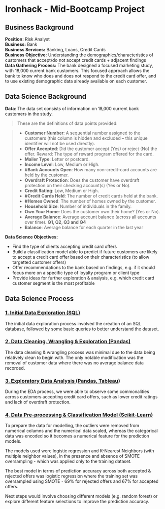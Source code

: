 # Ironhack - Mid-Bootcamp Project

## Business Background

**Position:** Risk Analyst  
**Business:** Bank  
**Business Services:** Banking, Loans, Credit Cards  
**Business Objective:** Understanding the demographics/characteristics of customers that accept/do not accept credit cards + adjacent findings  
**Data Gathering Process:** The bank designed a focused marketing study, with 18,000 current bank customers. This focused approach allows the bank to know who does and does not respond to the credit card offer, and to use existing demographic data already available on each customer.  

## Data Science Background

**Data**: The data set consists of information on 18,000 current bank customers in the study. 

> These are the definitions of data points provided:

> - **Customer Number**: A sequential number assigned to the customers (this column is hidden and excluded – this unique identifier will not be used directly).
> - **Offer Accepted**: Did the customer accept (Yes) or reject (No) the offer. Reward: The type of reward program offered for the card.
> - **Mailer Type**: Letter or postcard.
> - **Income Level**: Low, Medium or High.
> - **#Bank Accounts Open**: How many non-credit-card accounts are held by the customer.
> - **Overdraft Protection**: Does the customer have overdraft protection on their checking account(s) (Yes or No).
> - **Credit Rating**: Low, Medium or High.
> - **#Credit Cards Held**: The number of credit cards held at the bank.
> - **#Homes Owned**: The number of homes owned by the customer.
> - **Household Size**: Number of individuals in the family.
> - **Own Your Home**: Does the customer own their home? (Yes or No).
> - **Average Balance**: Average account balance (across all accounts over time). **Q1, Q2, Q3 and Q4**
> - **Balance**: Average balance for each quarter in the last year

**Data Science Objectives:** 
- Find the type of clients accepting credit card offers
- Build a classification model able to predict if future customers are likely to accept a credit card offer based on their characteristics (to allow targetted customer offers)
- Offer recommendations to the bank based on findings, e.g. if it should focus more on a specific type of loyalty program or client type
- Provide ideas for further exploration & analysis, e.g. which credit card customer segment is the most profitable

## Data Science Process

### [1. Initial Data Exploration (SQL)](https://github.com/sabinagio/data_mid_bootcamp_project_classification/blob/master/deliverables/1.initial-data-exploration-sql.ipynb)
The initial data exploration process involved the creation of an SQL database, followed by some basic queries to better understand the dataset.

### [2. Data Cleaning, Wrangling & Exploration (Pandas)](https://github.com/sabinagio/data_mid_bootcamp_project_classification/blob/master/deliverables/2%2C3.data-cleaning-wrangling-and-EDA.ipynb)
The data cleaning & wrangling process was minimal due to the data being relatively clean to begin with. The only notable modification was the removal of customer data where there was no average balance data recorded. 

### [3. Exploratory Data Analysis (Pandas, Tableau)](https://public.tableau.com/app/profile/sabina.firtala/viz/Credit-Card-Interest-Analysis/EDA)
During the EDA process, we were able to observe some commonalities across customers accepting credit card offers, such as lower credit ratings and lack of overdraft protection.

### [4. Data Pre-processing & Classification Model (Scikit-Learn)](https://github.com/sabinagio/data_mid_bootcamp_project_classification/blob/master/deliverables/4.data-preprocessing-and-classification-models.ipynb)
To prepare the data for modelling, the outliers were removed from numerical columns and the numerical data scaled, whereas the categorical data was encoded so it becomes a numerical feature for the prediction models.

The models used were logistic regression and K-Nearest Neighbors (with multiple neighbor values), in the presence and absence of SMOTE oversampling - which was applied only to the training dataset.

The best model in terms of prediction accuracy across both accepted & rejected offers was logistic regression where the training set was oversampled using SMOTE - 69% for rejected offers and 67% for accepted offers.

Next steps would involve choosing different models (e.g. random forest) or explore different feature selections to improve the prediction accuracy.
